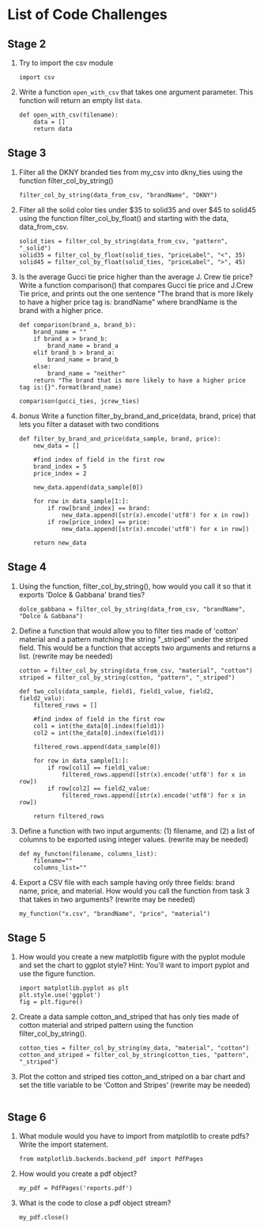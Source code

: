 # List of Code Challenges

## Stage 2

1. Try to import the csv module

    `import csv`

2. Write a function `open_with_csv` that takes one argument parameter. This function will return an empty list `data`.

    ```
    def open_with_csv(filename):
        data = []
        return data
    ```

## Stage 3

1. Filter all the DKNY branded ties from my_csv into dkny_ties using the function filter_col_by_string()

    `filter_col_by_string(data_from_csv, "brandName", "DKNY")`

2. Filter all the solid color ties under $35 to solid35 and over $45 to solid45 using the function filter_col_by_float() and starting with the data, data_from_csv. 

    ```
    solid_ties = filter_col_by_string(data_from_csv, "pattern", "_solid")
    solid35 = filter_col_by_float(solid_ties, "priceLabel", "<", 35)
    solid45 = filter_col_by_float(solid_ties, "priceLabel", ">", 45)
    ```

3. Is the average Gucci tie price higher than the average J. Crew tie price? Write a function comparison() that compares Gucci tie price and J.Crew Tie price, and prints out the one sentence "The brand that is more likely to have a higher price tag is: brandName" where brandName is the brand  with a higher price.

    ```
    def comparison(brand_a, brand_b):
        brand_name = ""
        if brand_a > brand_b:
            brand_name = brand_a
        elif brand_b > brand_a:
            brand_name = brand_b
        else:
            brand_name = "neither"
        return "The brand that is more likely to have a higher price tag is:{}".format(brand_name)

    comparison(gucci_ties, jcrew_ties)
    ```

4. *bonus* Write a function filter_by_brand_and_price(data, brand, price) that lets you filter a dataset with two conditions

    ```
    def filter_by_brand_and_price(data_sample, brand, price):
        new_data = []

        #find index of field in the first row
        brand_index = 5
        price_index = 2

        new_data.append(data_sample[0])

        for row in data_sample[1:]:
            if row[brand_index] == brand:
                new_data.append([str(x).encode('utf8') for x in row])
            if row[price_index] == price:
                new_data.append([str(x).encode('utf8') for x in row])
                
        return new_data
    ```

## Stage 4

1. Using the function, filter_col_by_string(), how would you call it so that it exports 'Dolce & Gabbana' brand ties?

    ```
    dolce_gabbana = filter_col_by_string(data_from_csv, "brandName", "Dolce & Gabbana")
    ```

2. Define a function that would allow you to filter ties made of 'cotton' material and a pattern matching the string "_striped" under the striped field. This would be a function that accepts two arguments and returns a list.  (rewrite may be needed)

    ```
    cotton = filter_col_by_string(data_from_csv, "material", "cotton")
    striped = filter_col_by_string(cotton, "pattern", "_striped")

    def two_cols(data_sample, field1, field1_value, field2, field2_valu):
        filtered_rows = []
        
        #find index of field in the first row
        col1 = int(the_data[0].index(field1))
        col2 = int(the_data[0].index(field1))

        filtered_rows.append(data_sample[0])

        for row in data_sample[1:]:
            if row[col1] == field1_value:
                filtered_rows.append([str(x).encode('utf8') for x in row])
            if row[col2] == field2_value:
                filtered_rows.append([str(x).encode('utf8') for x in row])
                
        return filtered_rows
    ```

3. Define a function with two input arguments: (1) filename, and (2) a list of columns to be exported using integer values. (rewrite may be needed)

    ```
    def my_functon(filename, columns_list):
        filename=""
        columns_list=""
    ```

4. Export a CSV file with each sample having only three fields: brand name, price, and material. How would you call the function from task 3 that takes in two arguments? (rewrite may be needed)

    ```
    my_function("x.csv", "brandName", "price", "material")
    ```

## Stage 5

1. How would you create a new matplotlib figure with the pyplot module and set the chart to ggplot style? Hint: You'll want to import pyplot and use the figure function. 

    ```
    import matplotlib.pyplot as plt
    plt.style.use('ggplot') 
    fig = plt.figure() 
    ```

2. Create a data sample cotton_and_striped that has only ties made of cotton material and striped pattern using the function filter_col_by_string(). 

    ```
    cotton_ties = filter_col_by_string(my_data, "material", "cotton")
    cotton_and_striped = filter_col_by_string(cotton_ties, "pattern", "_striped")
    ```

3. Plot the cotton and striped ties cotton_and_striped on a bar chart and set the title variable to be ‘Cotton and Stripes’ (rewrite may be needed)

    ```

    ```

## Stage 6

1. What module would you have to import from matplotlib to create pdfs? Write the import statement.

    ```
    from matplotlib.backends.backend_pdf import PdfPages
    ```

2. How would you create a pdf object?

    ```
    my_pdf = PdfPages('reports.pdf')
    ```

3. What is the code to close a pdf object stream?

    ```
    my_pdf.close()
    ``` 
